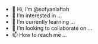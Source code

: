 - 👋 Hi, I’m @sofyanlaftah
- 👀 I’m interested in ...
- 🌱 I’m currently learning ...
- 💞️ I’m looking to collaborate on ...
- 📫 How to reach me ...

<!---
sofyanlaftah/sofyanlaftah is a ✨ special ✨ repository because its `README.md` (this file) appears on your GitHub profile.
You can click the Preview link to take a look at your changes.
--->
